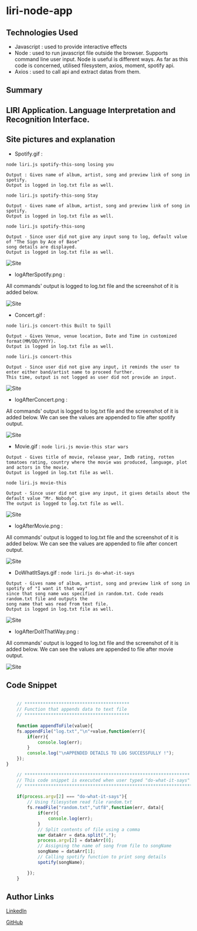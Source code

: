 # liri-node-app

## Technologies Used
- Javascript : used to provide interactive effects
- Node : used to run javascript file outside the browser. Supports command line user input. Node is useful is different ways. As
far as this code is concerned, utilised filesystem, axios, moment, spotify api.
- Axios : used to call api and extract datas from them.

## Summary
## LIRI Application. Language Interpretation and Recognition Interface.

## Site pictures and explanation
- Spotify.gif :

`node liri.js spotify-this-song losing you`

```
Output : Gives name of album, artist, song and preview link of song in spotify. 
Output is logged in log.txt file as well.
```

`node liri.js spotify-this-song Stay`

``` 
Output - Gives name of album, artist, song and preview link of song in spotify. 
Output is logged in log.txt file as well.
```

`node liri.js spotify-this-song`

```
Output - Since user did not give any input song to log, default value of "The Sign by Ace of Base" 
song details are displayed. 
Output is logged in log.txt file as well.
```
![Site](gif/spotify.gif)
- logAfterSpotify.png :

All commands' output is logged to log.txt file and the screenshot of it is added below.

![Site](logImages/logAfterSpotify.png)
- Concert.gif :

`node liri.js concert-this Built to Spill`

```
Output - Gives Venue, venue location, Date and Time in customized format(MM/DD/YYYY). 
Output is logged in log.txt file as well.
```

`node liri.js concert-this`

```
Output - Since user did not give any input, it reminds the user to enter either band/artist name to proceed further. 
This time, output is not logged as user did not provide an input.
```
![Site](gif/concert.gif)
- logAfterConcert.png :

All commands' output is logged to log.txt file and the screenshot of it is added below. We can see the values are appended to file after spotify output.

![Site](logImages/logAfterConcert.png)
- Movie.gif :
`node liri.js movie-this star wars`

```
Output - Gives title of movie, release year, Imdb rating, rotten tomatoes rating, country where the movie was produced, language, plot and actors in the movie. 
Output is logged in log.txt file as well.
```

`node liri.js movie-this`

```
Output - Since user did not give any input, it gives details about the default value "Mr. Nobody". 
The output is logged to log.txt file as well.
```

![Site](gif/movie.gif)
- logAfterMovie.png :
 
All commands' output is logged to log.txt file and the screenshot of it is added below. We can see the values are appended to file after concert output.

![Site](logImages/logAfterMovie.jpg)
- DoWhatItSays.gif :
`node liri.js do-what-it-says`

```
Output - Gives name of album, artist, song and preview link of song in spotify of "I want it that way" 
since that song name was specified in random.txt. Code reads random.txt file and outputs the 
song name that was read from text file. 
Output is logged in log.txt file as well.
```
![Site](gif/doWhatItSays.gif)
- logAfterDoItThatWay.png :

All commands' output is logged to log.txt file and the screenshot of it is added below. We can see the values are appended to file after movie output.

![Site](logImages/logAfterDoItThatWay.jpg)



## Code Snippet
```Javascript

    // ****************************************
    // Function that appends data to text file
    // ****************************************
    
    function appendToFile(value){
    fs.appendFile("log.txt","\n"+value,function(err){
        if(err){
            console.log(err);
        }
        console.log("\nAPPENDED DETAILS TO LOG SUCCESSFULLY !");
    });
}

    // ***************************************************************
    // This code snippet is executed when user typed "do-what-it-says"
    // ****************************************************************
 
    if(process.argv[2] === "do-what-it-says"){ 
        // Using filesystem read file random.txt
        fs.readFile("random.txt","utf8",function(err, data){
            if(err){
                console.log(err);
            }
            // Split contents of file using a comma
            var dataArr = data.split(",");
            process.argv[2] = dataArr[0];
            // Assigning the name of song from file to songName
            songName = dataArr[1];
            // Calling spotify function to print song details
            spotify(songName);

        });
    }
```


## Author Links
[LinkedIn](https://www.linkedin.com/in/mahisha-gunasekaran-0a780a88/)

[GitHub](https://github.com/Mahi-Mani)


